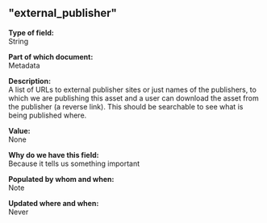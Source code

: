 ## "external_publisher"

**Type of field:**  
String  

**Part of which document:**  
Metadata

**Description:**  
A list of URLs to external publisher sites or just names of the publishers, to which we are publishing this asset and a user can download the asset from the publisher (a reverse link). This should be searchable to see what is being published where. 

**Value:**  
None

**Why do we have this field:**  
Because it tells us something important  

**Populated by whom and when:**  
Note  

**Updated where and when:**  
Never

